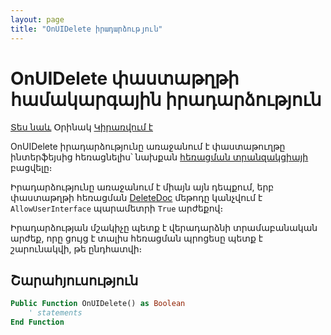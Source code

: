```yaml
---
layout: page
title: "OnUIDelete իրադարձություն"
---
```


# OnUIDelete փաստաթղթի համակարգային իրադարձություն

[Տես նաև](../scriptstproced.md) Օրինակ [Կիրառվում է](../Defs/doc.md)

OnUIDelete իրադարձությունը առաջանում է փաստաթուղթը ինտերֆեյսից հեռացնելիս՝ նախքան [հեռացման տրանզակցիայի](../Functions/Functions/DocumentsCirculation/DeleteDoc.md) բացվելը։

Իրադարձությունը առաջանում է միայն այն դեպքում, երբ փաստաթղթի հեռացման [DeleteDoc](../Functions/Functions/DocumentsCirculation/DeleteDoc.md) մեթոդը կանչվում է `AllowUserInterface` պարամետրի `True` արժեքով։ 

Իրադարձության մշակիչը պետք է վերադարձնի տրամաբանական արժեք, որը ցույց է տալիս հեռացման պրոցեսը պետք է շարունակվի, թե ընդհատվի։

## Շարահյուսություն

``` vb
Public Function OnUIDelete() as Boolean
    ' statements
End Function
```
